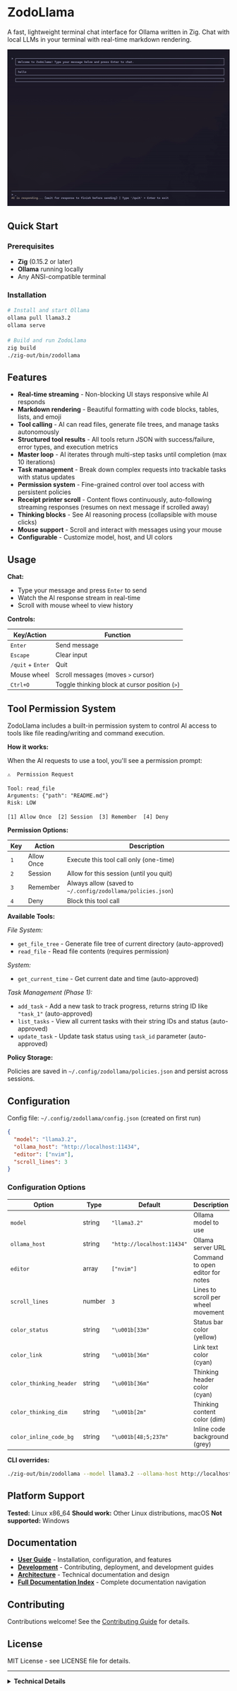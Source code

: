 # ZodoLlama

A fast, lightweight terminal chat interface for Ollama written in Zig. Chat with local LLMs in your terminal with real-time markdown rendering.

![ZodoLlama Demo](zodollamademo.gif)

## Quick Start

### Prerequisites

- **Zig** (0.15.2 or later)
- **Ollama** running locally
- Any ANSI-compatible terminal

### Installation

```bash
# Install and start Ollama
ollama pull llama3.2
ollama serve

# Build and run ZodoLlama
zig build
./zig-out/bin/zodollama
```

## Features

- **Real-time streaming** - Non-blocking UI stays responsive while AI responds
- **Markdown rendering** - Beautiful formatting with code blocks, tables, lists, and emoji
- **Tool calling** - AI can read files, generate file trees, and manage tasks autonomously
- **Structured tool results** - All tools return JSON with success/failure, error types, and execution metrics
- **Master loop** - AI iterates through multi-step tasks until completion (max 10 iterations)
- **Task management** - Break down complex requests into trackable tasks with status updates
- **Permission system** - Fine-grained control over tool access with persistent policies
- **Receipt printer scroll** - Content flows continuously, auto-following streaming responses (resumes on next message if scrolled away)
- **Thinking blocks** - See AI reasoning process (collapsible with mouse clicks)
- **Mouse support** - Scroll and interact with messages using your mouse
- **Configurable** - Customize model, host, and UI colors

## Usage

**Chat:**
- Type your message and press `Enter` to send
- Watch the AI response stream in real-time
- Scroll with mouse wheel to view history

**Controls:**

| Key/Action | Function |
|------------|----------|
| `Enter` | Send message |
| `Escape` | Clear input |
| `/quit` + `Enter` | Quit |
| Mouse wheel | Scroll messages (moves `>` cursor) |
| `Ctrl+O` | Toggle thinking block at cursor position (`>`) |

## Tool Permission System

ZodoLlama includes a built-in permission system to control AI access to tools like file reading/writing and command execution.

**How it works:**

When the AI requests to use a tool, you'll see a permission prompt:

```
⚠️  Permission Request

Tool: read_file
Arguments: {"path": "README.md"}
Risk: LOW

[1] Allow Once  [2] Session  [3] Remember  [4] Deny
```

**Permission Options:**

| Key | Action | Description |
|-----|--------|-------------|
| `1` | Allow Once | Execute this tool call only (one-time) |
| `2` | Session | Allow for this session (until you quit) |
| `3` | Remember | Always allow (saved to `~/.config/zodollama/policies.json`) |
| `4` | Deny | Block this tool call |

**Available Tools:**

*File System:*
- `get_file_tree` - Generate file tree of current directory (auto-approved)
- `read_file` - Read file contents (requires permission)

*System:*
- `get_current_time` - Get current date and time (auto-approved)

*Task Management (Phase 1):*
- `add_task` - Add a new task to track progress, returns string ID like `"task_1"` (auto-approved)
- `list_tasks` - View all current tasks with their string IDs and status (auto-approved)
- `update_task` - Update task status using `task_id` parameter (auto-approved)

**Policy Storage:**

Policies are saved in `~/.config/zodollama/policies.json` and persist across sessions.

## Configuration

Config file: `~/.config/zodollama/config.json` (created on first run)

```json
{
  "model": "llama3.2",
  "ollama_host": "http://localhost:11434",
  "editor": ["nvim"],
  "scroll_lines": 3
}
```

### Configuration Options

| Option | Type | Default | Description |
|--------|------|---------|-------------|
| `model` | string | `"llama3.2"` | Ollama model to use |
| `ollama_host` | string | `"http://localhost:11434"` | Ollama server URL |
| `editor` | array | `["nvim"]` | Command to open editor for notes |
| `scroll_lines` | number | `3` | Lines to scroll per wheel movement |
| `color_status` | string | `"\u001b[33m"` | Status bar color (yellow) |
| `color_link` | string | `"\u001b[36m"` | Link text color (cyan) |
| `color_thinking_header` | string | `"\u001b[36m"` | Thinking header color (cyan) |
| `color_thinking_dim` | string | `"\u001b[2m"` | Thinking content color (dim) |
| `color_inline_code_bg` | string | `"\u001b[48;5;237m"` | Inline code background (grey) |

**CLI overrides:**
```bash
./zig-out/bin/zodollama --model llama3.2 --ollama-host http://localhost:11434
```

## Platform Support

**Tested:** Linux x86_64
**Should work:** Other Linux distributions, macOS
**Not supported:** Windows

## Documentation

- **[User Guide](docs/user-guide/installation.md)** - Installation, configuration, and features
- **[Development](docs/development/)** - Contributing, deployment, and development guides
- **[Architecture](docs/architecture/)** - Technical documentation and design
- **[Full Documentation Index](docs/README.md)** - Complete documentation navigation

## Contributing

Contributions welcome! See the [Contributing Guide](docs/development/contributing.md) for details.

## License

MIT License - see LICENSE file for details.

---

<details>
<summary><strong>Technical Details</strong></summary>

### Architecture

**Core Features:**
- **Multi-threaded streaming** - API calls run in background thread
- **Thread-safe design** - Mutex-protected chunk queue
- **Flicker-free rendering** - Smart viewport management with receipt printer scroll (auto-follows streaming, pauses on manual scroll, resumes on next message)
- **Incremental parsing** - Real-time markdown processing
- **Non-blocking tool execution** - Tools execute automatically during streaming without requiring user input
- **Async permission system** - Non-blocking event-driven permission prompts with state machine tool execution
- **Modular tool system** - Centralized tool definitions in `tools.zig` combining schemas, permissions, and execution
- **Structured tool results** - JSON responses with success/error categorization (7 error types) and execution metadata
- **Master loop** - Iterative task execution with automatic tool call handling and iteration limits
- **State management** - Session-ephemeral task tracking with AppContext pattern for future graph RAG

**Modular Codebase:**
- `main.zig` (56 lines) - Entry point
- `app.zig` (2006 lines) - Core application, App struct, event loop, rendering
- `config.zig` (344 lines) - Configuration and policy persistence
- `ui.zig` (559 lines) - Terminal I/O, input handling, taskbar
- `markdown.zig` (1502 lines) - Markdown parsing and rendering engine
- `tools.zig` (643 lines) - Tool definitions, structured results, execution
- `permission.zig` (684 lines) - Permission management system
- `ollama.zig` (423 lines) - Ollama API client
- `types.zig` (44 lines) - Shared message types
- `state.zig` (69 lines) - Task management state
- `context.zig` (18 lines) - Tool execution context
- `render.zig` (252 lines) - Text wrapping and formatting utilities
- `tree.zig` (365 lines) - File tree generation
- `lexer.zig` (194 lines) - Markdown lexer

### Markdown Support

Headers, emphasis, links, lists, blockquotes, code blocks, inline code, tables, horizontal rules, emoji with ZWJ sequences, CJK characters.

### Memory Management

- Arena allocators for parsing
- General Purpose Allocator for storage
- Thread-safe chunk allocation
- Proper cleanup on completion

### Project History

ZodoLlama evolved from **ZigMark**, a terminal markdown viewer. The core rendering engine was preserved while the interface was transformed from document browsing to AI chat.

</details>
